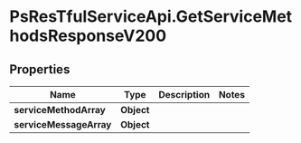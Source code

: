 # PsResTfulServiceApi.GetServiceMethodsResponseV200

## Properties
Name | Type | Description | Notes
------------ | ------------- | ------------- | -------------
**serviceMethodArray** | **Object** |  | 
**serviceMessageArray** | **Object** |  | 
